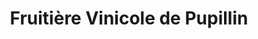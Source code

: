 ---
title: "Fruitière Vinicole de Pupillin"
url: /pupillin/fruitiere-vinicole-de-pupillin/
shop: alcool
---